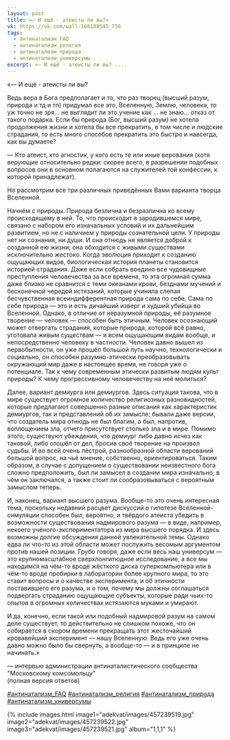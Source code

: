 ```yaml
---
layout: post
title: «— И ещё - атеисты ли вы?»
vk: https://vk.com/wall-166188545_758
tags:
  - антинатализм_FAQ
  - антинатализм_религия
  - антинатализм_природа
  - антинатализм_универсумы
excerpt: «— И ещё - атеисты ли вы? ....
---
```

«— И ещё - атеисты ли вы?

Ведь вера в Бога предполагает и то, что раз творец (высший разум, природа и тд и тп) придумал все это, Вселенную, Землю, человека, то уж точно не зря... не выглядит ли это учение как ... не знаю... отказ от такого подарка. Если бы природа (Бог, высший разум) не хотела продолжения жизни и хотела бы все прекратить, в том числе и людские страдания, то есть много способов прекратить это быстро и навсегда, как вы думаете?

— Кто атеист, кто агностик, у кого есть те или иные верования (хотя верующие относительно редки: скорее всего, в разрешении подобных вопросов они в основном полагаются на служителей той конфессии, к которой принадлежат).

Но рассмотрим все три различных приведённых Вами варианта творца Вселенной.

Начнём с природы. Природа безлична и безразлична ко всему происходящему в ней. То, что происходит в зародившемся мире, связано с набором его изначальных условий и их дальнейшим развитием, но не с наличием у природы сознательной цели. У природы нет ни сознания, ни души. И она отнюдь не является доброй к созданной ею жизни; она обходится с живыми существами исключительно жестоко. Когда эволюция приходит к созданию ощущающих видов, биологическая история планеты становится историей страдания. Даже если собрать воедино все чудовищные преступления человечества за все времена, то эта огромная сумма даже близко не сравнится с теми океанами крови, безднами мучений и бесконечной чередой истязаний, которые учинила слепая бесчувственная всеиндифферентная природа сама по себе. Сама по себе природа — это и есть дичайший изверг и худший убийца во Вселенной. Однако, в отличие от неразумной природы, её разумное творение — человек — способен быть этичным. Человек осознающий может отвергать страдания, которые природа, которой всё равно, уготовала живым существам — и всем ощущающим видам вообще, и непосредственно человеку в частности. Человек давно вышел из первобытности, он уже прошёл большой путь научно, технологически и социально, он способен разумно-этически преобразовывать окружающий мир даже в настоящее время, не говоря уже о потенциале. Так к чему современным этически развитым людям культ природы? К чему прогрессивному человечеству на неё молиться?

Далее, вариант демиурга или демиургов. Здесь ситуация такова, что в мире существует огромное количество религиозных разновидностей, которые предлагают совершенно разные описания как характеристик демиургов, так и представлений об их замысле; бывали даже версии, что создатель мира отнюдь не был благим, а был, напротив, воплощением зла, отчего присутствует столько зла и в мире. Помимо этого, существуют убеждения, что демиург либо давно исчез как таковой, либо отошёл от дел, бросив своё творение на произвол судьбы. И во всей очень пёстрой, разнообразной области верований большой вопрос, на чьё мнение, собственно, ориентироваться. Таким образом, в случае с допущением о существовании неизвестного бога сложно предположить, был ли замысел в создании мира изначально, в чём он заключался, а также стоит ли сообразовываться с вероятным замыслом теперь.

И, наконец, вариант высшего разума. Вообще-то это очень интересная тема, поскольку недавний расцвет дискуссий о гипотезе Вселенной-симуляции способен был, вероятно, и твёрдого атеиста убедить в возможности существования надмирового разума — в виде, например, некоего учёного-экспериментатора из мира высшего порядка. И здесь возможны долгие обсуждения данной увлекательной темы. Однако едва ли что-то из этой области может послужить весомым аргументом против нашей позиции. Грубо говоря, даже если весь наш универсум — это крупномасштабное сверхлонгитюдное исследование, а все мы находимся на чём-то вроде жёсткого диска суперкомпьютера или в чём-то вроде пробирки в лаборатории более крупного мира, то это ставит вопросы и о качестве эксперимента, и об этичности поставившего его разума, и о том, почему мы должны соглашаться подвергать страданию ощущающие субъекты, которые ради чьих-то опытов в огромных количествах истязаются муками и умирают.

И да, конечно, если такой или подобный надмировой разум на самом деле существует, то действительно не слишком похоже, что он собирается в скором времени прекращать этот жесточайший кровавейший эксперимент — нашу Вселенную. Ведь его уже очень давно можно было бы свернуть, а вообще-то — и в принципе не начинать.»

— интервью администрации антинаталистического сообщества "Московскому комсомольцу"<br>
(полная версия ответов)

[#антинатализм_FAQ](poisk.html#антинатализм_FAQ)
[#антинатализм_религия](poisk.html#антинатализм_религия)
[#антинатализм_природа](poisk.html#антинатализм_природа)
[#антинатализм_универсумы](poisk.html#антинатализм_универсумы)

{% include images.html image1="adekvat/images/457239519.jpg" image2="adekvat/images/457239522.jpg" image3="adekvat/images/457239521.jpg" album="1,1,1" %}